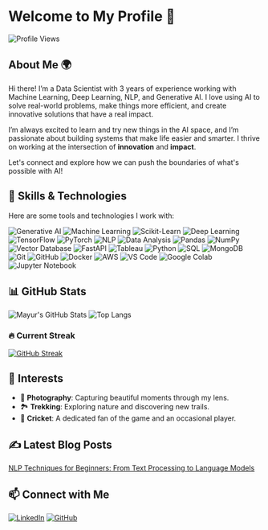 # Welcome to My Profile 🌱

![Profile Views](https://komarev.com/ghpvc/?username=mayurgohane&color=brightgreen)

## About Me 🌍

Hi there! I’m a Data Scientist with 3 years of experience working with Machine Learning, Deep Learning, NLP, and Generative AI. I love using AI to solve real-world problems, make things more efficient, and create innovative solutions that have a real impact.

I’m always excited to learn and try new things in the AI space, and I’m passionate about building systems that make life easier and smarter. I thrive on working at the intersection of **innovation** and **impact**. 

Let's connect and explore how we can push the boundaries of what's possible with AI!

## 🚀 Skills & Technologies

Here are some tools and technologies I work with:

![Generative AI](https://img.shields.io/badge/Generative%20AI-F37626?style=for-the-badge&logo=python&logoColor=white)
![Machine Learning](https://img.shields.io/badge/Machine%20Learning-3776AB?style=for-the-badge&logo=python&logoColor=white)
![Scikit-Learn](https://img.shields.io/badge/Scikit--Learn-F7931E?style=for-the-badge&logo=scikit-learn&logoColor=white)
![Deep Learning](https://img.shields.io/badge/Deep%20Learning-FF6F00?style=for-the-badge&logo=tensorflow&logoColor=white)
![TensorFlow](https://img.shields.io/badge/TensorFlow-FF6F00?style=for-the-badge&logo=tensorflow&logoColor=white)
![PyTorch](https://img.shields.io/badge/PyTorch-EE4C2C?style=for-the-badge&logo=pytorch&logoColor=white)
![NLP](https://img.shields.io/badge/NLP-EE4C2C?style=for-the-badge&logo=pytorch&logoColor=white)
![Data Analysis](https://img.shields.io/badge/Data%20Analysis-4B8BBE?style=for-the-badge&logo=python&logoColor=white)
![Pandas](https://img.shields.io/badge/Pandas-150458?style=for-the-badge&logo=pandas&logoColor=white)
![NumPy](https://img.shields.io/badge/NumPy-013243?style=for-the-badge&logo=numpy&logoColor=white)
![Vector Database](https://img.shields.io/badge/Vector%20Database-4B8BBE?style=for-the-badge&logo=none&logoColor=white)
![FastAPI](https://img.shields.io/badge/FastAPI-0052CC?style=for-the-badge&logo=fastapi&logoColor=white)
![Tableau](https://img.shields.io/badge/Tableau-E97627?style=for-the-badge&logo=tableau&logoColor=white)
![Python](https://img.shields.io/badge/Python-3776AB?style=for-the-badge&logo=python&logoColor=white)
![SQL](https://img.shields.io/badge/SQL-003B57?style=for-the-badge&logo=postgresql&logoColor=white)
![MongoDB](https://img.shields.io/badge/MongoDB-47A248?style=for-the-badge&logo=mongodb&logoColor=white)
![Git](https://img.shields.io/badge/Git-F05032?style=for-the-badge&logo=git&logoColor=white)
![GitHub](https://img.shields.io/badge/GitHub-181717?style=for-the-badge&logo=github&logoColor=white)
![Docker](https://img.shields.io/badge/Docker-2496ED?style=for-the-badge&logo=docker&logoColor=white)
![AWS](https://img.shields.io/badge/AWS-232F3E?style=for-the-badge&logo=amazon-aws&logoColor=white)
![VS Code](https://img.shields.io/badge/Visual%20Studio%20Code-007ACC?style=for-the-badge&logo=visual-studio-code&logoColor=white)
![Google Colab](https://img.shields.io/badge/Google%20Colab-F9AB00?style=for-the-badge&logo=googlecolab&logoColor=white)
![Jupyter Notebook](https://img.shields.io/badge/Jupyter%20Notebook-F37626?style=for-the-badge&logo=jupyter&logoColor=white)

## 📊 GitHub Stats

![Mayur's GitHub Stats](https://github-readme-stats.vercel.app/api?username=Mayurgohane&show_icons=true&theme=tokyonight&cache_seconds=1800)
![Top Langs](https://github-readme-stats.vercel.app/api/top-langs/?username=Mayurgohane&layout=compact&theme=tokyonight&cache_seconds=1800)

### 🔥 Current Streak
[![GitHub Streak](https://streak-stats.demolab.com?user=Mayurgohane&theme=tokyonight&date_format=M%20j%5B%2C%20Y%5D)](https://git.io/streak-stats)

## 🎨 Interests

- 📸 **Photography**: Capturing beautiful moments through my lens.
- 🏞️ **Trekking**: Exploring nature and discovering new trails.
- 🏏 **Cricket**: A dedicated fan of the game and an occasional player.

## ✍️ Latest Blog Posts

[NLP Techniques for Beginners: From Text Processing to Language Models](https://medium.com/@mayurgohane)


## 📫 Connect with Me

[![LinkedIn](https://img.shields.io/badge/LinkedIn-%230077B5.svg?style=for-the-badge&logo=linkedin&logoColor=white)](https://linkedin.com/in/mayurgohane)
[![GitHub](https://img.shields.io/badge/GitHub-%2312100E.svg?style=for-the-badge&logo=github&logoColor=white)](https://github.com/Mayurgohane)
